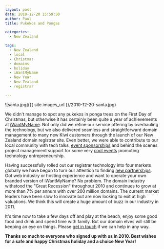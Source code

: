 ```yaml
---
layout: post
date: 2010-12-20 15:59:50
author: Paul
title: Pukekos and Pongas

categories:
  - New Zealand

tags:
  - New Zealand
  - local
  - Christmas
  - domains
  - holiday
  - iWantMyName
  - New Year
  - New Zealand
  - registrar

---
```


![santa.jpg]({{ site.images_url }}/2010-12-20-santa.jpg)

We didn't manage to spot any pukekos in ponga trees on the First Day of Christmas, but otherwise it has certainly been quite a year of achievements at [iWantMyName](https://iwantmyname.co.nz/). Not only did we refine our service offering by overhauling the technology, but we also delivered seamless and straightforward domain management to many new Kiwi customers through the launch of our New Zealand domain registrar site. Even better, we were able to contribute to our local community with tech talks, [event sponsorships](https://iwantmyname.co.nz/blog/2010/09/family-fun-forecast-for-software-freedom-day.html) and behind the scenes project management support for some very [cool events](http://up.org.nz/media/news/wellington_to_the_world_2010_review) promoting technology entrepreneurship.

Having successfully rolled out our registrar technology into four markets globally we have begun to turn our attention to finding [new partnerships](https://iwantmyname.co.nz/blog/2010/10/domain-registrar-solution.html). Got web industry or hosting experience and want to operate your own branded version of iWantMyName? No problem. The domain industry withstood the "Great Recession" throughout 2010 and continues to grow at more than 7% per annum with over 200 million domains. The current market leaders have been slow to innovate but are now looking to exit at high valuations. We think this will create a huge amount of buzz in our industry in 2011.

It's time now to take a few days off and play at the beach, enjoy some good food and drink and spend time with family. But our domain elves will still be keeping an eye on things. Please [get in touch](https://iwantmyname.co.nz/support) if we can help in any way.

**Thanks so much to everyone who signed up with us in 2010. Best wishes for a safe and happy Christmas holiday and a choice New Year!**
